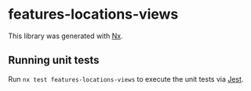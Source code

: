 # features-locations-views

This library was generated with [Nx](https://nx.dev).

## Running unit tests

Run `nx test features-locations-views` to execute the unit tests via [Jest](https://jestjs.io).
